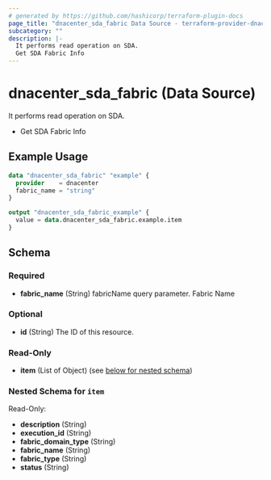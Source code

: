 ```yaml
---
# generated by https://github.com/hashicorp/terraform-plugin-docs
page_title: "dnacenter_sda_fabric Data Source - terraform-provider-dnacenter"
subcategory: ""
description: |-
  It performs read operation on SDA.
  Get SDA Fabric Info
---
```


# dnacenter_sda_fabric (Data Source)

It performs read operation on SDA.

- Get SDA Fabric Info

## Example Usage

```terraform
data "dnacenter_sda_fabric" "example" {
  provider    = dnacenter
  fabric_name = "string"
}

output "dnacenter_sda_fabric_example" {
  value = data.dnacenter_sda_fabric.example.item
}
```

<!-- schema generated by tfplugindocs -->
## Schema

### Required

- **fabric_name** (String) fabricName query parameter. Fabric Name

### Optional

- **id** (String) The ID of this resource.

### Read-Only

- **item** (List of Object) (see [below for nested schema](#nestedatt--item))

<a id="nestedatt--item"></a>
### Nested Schema for `item`

Read-Only:

- **description** (String)
- **execution_id** (String)
- **fabric_domain_type** (String)
- **fabric_name** (String)
- **fabric_type** (String)
- **status** (String)


